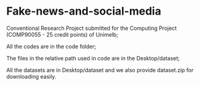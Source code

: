 # Fake-news-and-social-media
Conventional Research Project submitted for the Computing Project (COMP90055 - 25 credit points) of Unimelb;

All the codes are in the code folder;

The files in the relative path used in code are in the Desktop/dataset;

All the datasets are in Desktop/dataset and we also provide dataset.zip for downloading easily.
